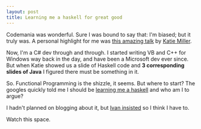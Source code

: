 ```yaml
---
layout: post
title: Learning me a haskell for great good
---
```


Codemania was wonderful. Sure I was bound to say that: I'm biased; but it truly was. A personal highlight for me was [this amazing talk](http://www.youtube.com/watch?v=MlZCiiKGbb0) by [Katie Miller](http://codemiller.com).

Now, I'm a C# dev through and through. I started writing VB and C++ for Windows way back in the day, and have been a Microsoft dev ever since. But when Katie showed us a slide of Haskell code and **3 corresponding slides of Java** I figured there must be something in it.

So. Functional Programming is the shizzle, it seems. But where to start? The googles quickly told me I should be [learning me a haskell](http://learnyouahaskell.com/) and who am I to argue?

I hadn't planned on blogging about it, but [Ivan insisted](https://twitter.com/ppog_penguin/status/327369703473426432) so I think I have to.


Watch this space.